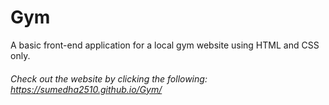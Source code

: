 # Gym
A basic front-end application for a local gym website using HTML and CSS only.

###### Check out the website by clicking the following: https://sumedha2510.github.io/Gym/
